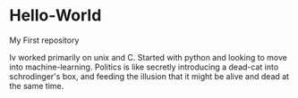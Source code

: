 # Hello-World
My First repository

Iv worked primarily on unix and C.
Started with python and looking to move into machine-learning.
Politics is like secretly introducing a dead-cat into schrodinger's box,
and feeding the illusion that  it might be alive and dead at the same time.
